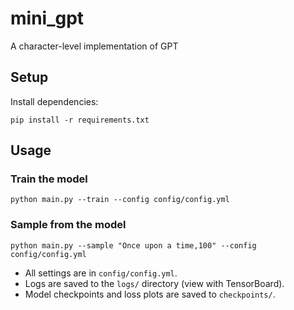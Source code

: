 # mini_gpt
A character-level implementation of GPT

## Setup

Install dependencies:
```
pip install -r requirements.txt
```

## Usage

### Train the model
```
python main.py --train --config config/config.yml
```

### Sample from the model
```
python main.py --sample "Once upon a time,100" --config config/config.yml
```

- All settings are in `config/config.yml`.
- Logs are saved to the `logs/` directory (view with TensorBoard).
- Model checkpoints and loss plots are saved to `checkpoints/`.
